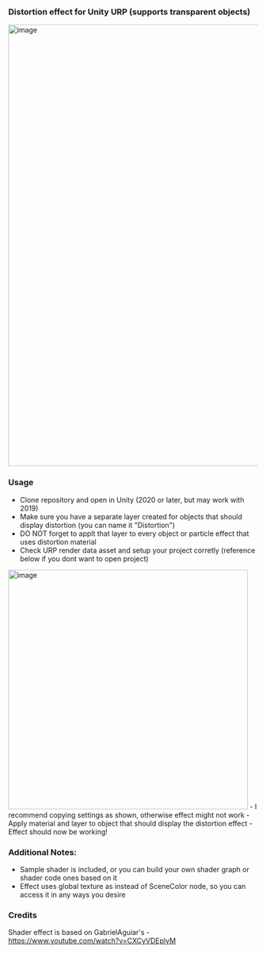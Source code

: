 ### Distortion effect for Unity URP (supports transparent objects)

<img width="892" alt="image" src="https://user-images.githubusercontent.com/42884387/226945386-10d4c31f-9150-4598-a1dc-e41b69795d7b.png">

### Usage
- Clone repository and open in Unity (2020 or later, but may work with 2019)
- Make sure you have a separate layer created for objects that should display distortion (you can name it "Distortion")
- DO NOT forget to applt that layer to every object or particle effect that uses distortion material
- Check URP render data asset and setup your project corretly (reference below if you dont want to open project)
<img width="484" alt="image" src="https://user-images.githubusercontent.com/42884387/226942924-7ad2ffc3-1d16-46d8-a00f-4d8855066040.png">
- I recommend copying settings as shown, otherwise effect might not work
- Apply material and layer to object that should display the distortion effect
- Effect should now be working!

<br>

### Additional Notes:
- Sample shader is included, or you can build your own shader graph or shader code ones based on it
- Effect uses global texture as instead of SceneColor node, so you can access it in any ways you desire


### Credits
Shader effect is based on GabrielAguiar's - https://www.youtube.com/watch?v=CXCyVDEplyM
